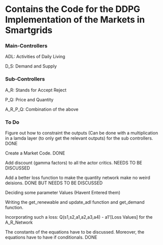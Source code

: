 # Contains the Code for the DDPG Implementation of the Markets in Smartgrids
### Main-Controllers

ADL: Activities of Daily Living

D_S: Demand and Supply
### Sub-Controllers

A_R: Stands for Accept Reject

P_Q: Price and Quantity

A_R_P_Q: Combination of the above

### To Do

Figure out how to constraint the outputs (Can be done with a multiplication in a lamda layer (to only get the relevant outputs) for the sub controllers. DONE

Create a Market Code. DONE

Add discount (gamma factors) to all the actor critics. NEEDS TO BE DISCUSSED

Add a better loss function to make the quantity network make no weird deisions. DONE BUT NEEDS TO BE DISCUSSED

Deciding some parameter Values (Havent Entered them)

Writing the get_renewable and update_adl function and get_demand function.

Incorporating such a loss: Q(s1,s2,a1,a2,a3,a4) - a1'[Loss Values] for the A_R_Network

The constants of the equations have to be discussed. Moreover, the equations have to have if conditionals. DONE

